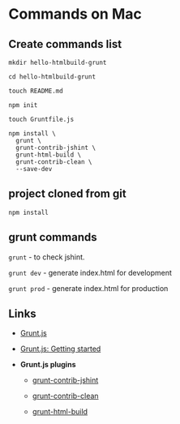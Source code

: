 # Commands on Mac

## Create commands list

```
mkdir hello-htmlbuild-grunt

cd hello-htmlbuild-grunt

touch README.md

npm init

touch Gruntfile.js

npm install \
  grunt \
  grunt-contrib-jshint \
  grunt-html-build \
  grunt-contrib-clean \
  --save-dev
```

## project cloned from git

```
npm install
```

## grunt commands

`grunt` - to check jshint.

`grunt dev` - generate index.html for development

`grunt prod` - generate index.html for production


## Links

* [Grunt.js](http://gruntjs.com/configuring-tasks)

* [Grunt.js: Getting started](http://gruntjs.com/getting-started)

* **Grunt.js plugins**

  * [grunt-contrib-jshint](https://github.com/gruntjs/grunt-contrib-jshint)

  * [grunt-contrib-clean](https://github.com/gruntjs/grunt-contrib-clean)

  * [grunt-html-build](https://github.com/spatools/grunt-html-build)

